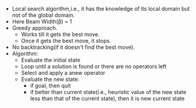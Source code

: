 - Local search algorithm,i.e., it has the knowledge of its local domain but not of the global domain.
- Here Beam Width(β) = 1
- Greedy approach.
  * Works till it gets the best move.
  * Once it gets the best move, it stops.
- No backtracking(if it doesn't find the best move).
- Algorithm:
  * Evaluate the initial state
  * Loop until a solution is found or there are no operators left
  * Select and apply a anew operator
  * Evaluate the new state:
      * if goal, then quit
      * if better than current state(i.e., heuristic value of the new state less than that of the current state), then it is new current state
